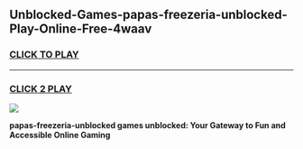 
## Unblocked-Games-papas-freezeria-unblocked-Play-Online-Free-4waav
<h3>
<a href="https://premium76.site?title=papas-freezeria-unblocked&ref=26A">CLICK TO PLAY</a></h3>
<hr>

<h3>
<a href="https://premium76.site?title=papas-freezeria-unblocked&ref=26A">CLICK 2 PLAY</a>
  
</h3>

<a href="https://premium76.site?title=papas-freezeria-unblocked&ref=26A"><img src="https://clearcache.store/games.png"></a>


**papas-freezeria-unblocked games unblocked: Your Gateway to Fun and Accessible Online Gaming**
